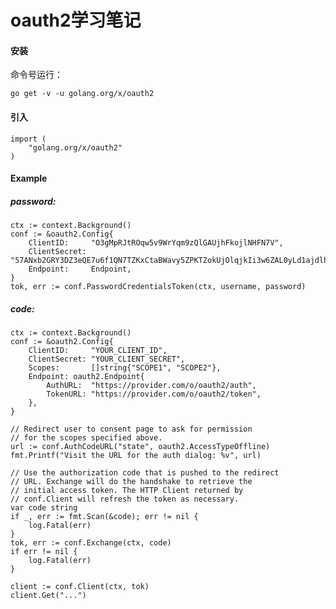 # oauth2学习笔记

#### 安装
命令号运行：
 
    go get -v -u golang.org/x/oauth2
#### 引入
    import (
        "golang.org/x/oauth2"
    )
#### Example
##### password:
	ctx := context.Background()
	conf := &oauth2.Config{
		ClientID:     "O3gMpRJtROqw5v9WrYqm9zQlGAUjhFkojlNHFN7V",
		ClientSecret: "57ANxb2GRY3DZ3eQE7u6f1QN7TZKxCtaBWavy5ZPKTZokUjOlqjkIi3w6ZAL0yLd1ajdlhAYLYcfPitYFobLSghtDOIYIhJVlNxACumMyJfObEo7AymQvClM6pQQpIQC",
		Endpoint:     Endpoint,
	}
	tok, err := conf.PasswordCredentialsToken(ctx, username, password)
##### code:
    ctx := context.Background()
    conf := &oauth2.Config{
        ClientID:     "YOUR_CLIENT_ID",
        ClientSecret: "YOUR_CLIENT_SECRET",
        Scopes:       []string{"SCOPE1", "SCOPE2"},
        Endpoint: oauth2.Endpoint{
            AuthURL:  "https://provider.com/o/oauth2/auth",
            TokenURL: "https://provider.com/o/oauth2/token",
        },
    }
 
    // Redirect user to consent page to ask for permission
    // for the scopes specified above.
    url := conf.AuthCodeURL("state", oauth2.AccessTypeOffline)
    fmt.Printf("Visit the URL for the auth dialog: %v", url)
 
    // Use the authorization code that is pushed to the redirect
    // URL. Exchange will do the handshake to retrieve the
    // initial access token. The HTTP Client returned by
    // conf.Client will refresh the token as necessary.
    var code string
    if _, err := fmt.Scan(&code); err != nil {
        log.Fatal(err)
    }
    tok, err := conf.Exchange(ctx, code)
    if err != nil {
        log.Fatal(err)
    }
 
    client := conf.Client(ctx, tok)
    client.Get("...")
